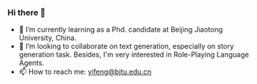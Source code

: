 ### Hi there 👋
- 🌱 I’m currently learning as a Phd. candidate at Beijing Jiaotong University, China. 
- 👯 I’m looking to collaborate on text generation, especially on story generation task. Besides, I'm very interested in Role-Playing Language Agents.
- 📫 How to reach me: yifeng@bjtu.edu.cn
<!--
**MIMIFY/MIMIFY** is a ✨ _special_ ✨ repository because its `README.md` (this file) appears on your GitHub profile.

Here are some ideas to get you started:

- 🔭 I’m currently working on ...
- 🌱 I’m currently learning ...
- 👯 I’m looking to collaborate on ...
- 🤔 I’m looking for help with ...
- 💬 Ask me about ...
- 📫 How to reach me: ...
- 😄 Pronouns: ...
- ⚡ Fun fact: ...
-->
